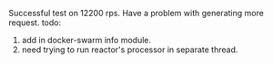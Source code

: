 Successful test on 12200 rps. Have a problem with generating more request.
todo: 
1. add in docker-swarm info module.
2. need trying to run reactor's processor in separate thread.   